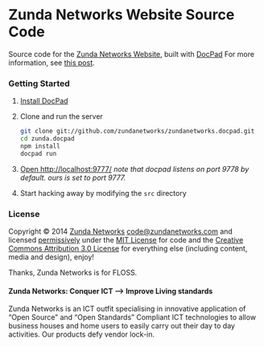 Zunda Networks Website Source Code
==================================
Source code for the [Zunda Networks Website](http://zundanetworks.com), built with [DocPad](http://docpad.org)
For more information, see [this post](http://www.zundanetworks.com/2014/02/05/zunda-launched/).

### Getting Started

1. [Install DocPad](http://docpad.org/install) 

2. Clone and run the server

	``` bash
	git clone git://github.com/zundanetworks/zundanetworks.docpad.git
	cd zunda.docpad
	npm install
	docpad run
	```

3. [Open http://localhost:9777/](http://localhost:9777/)
    *note that docpad listens on port 9778 by default. ours is set to port 9777.*
4. Start hacking away by modifying the `src` directory


### License

Copyright © 2014 [Zunda Networks](http://zundanetworks.com) <code@zundanetworks.com> and licensed [permissively](http://en.wikipedia.org/wiki/Permissive_free_software_licence) under the [MIT License](http://creativecommons.org/licenses/MIT/) for code and the [Creative Commons Attribution 3.0 License](http://creativecommons.org/licenses/by/3.0/) for everything else (including content, media and design), enjoy!

Thanks, Zunda Networks is for FLOSS.

#### Zunda Networks: Conquer ICT ⟶ Improve Living standards

Zunda Networks is an ICT outfit specialising in innovative application of “Open Source” and “Open Standards” Compliant ICT technologies to allow business houses and home users to easily carry out their day to day activities. Our products defy vendor lock-in.

